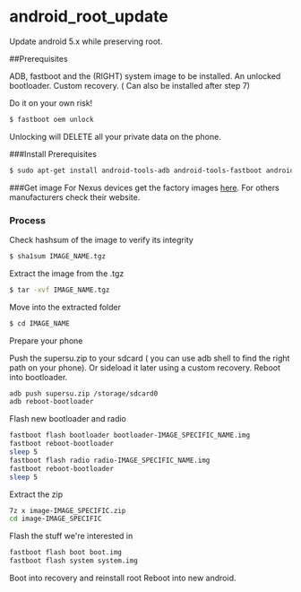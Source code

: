 # android_root_update
Update android 5.x while preserving root.

##Prerequisites

ADB, fastboot and the (RIGHT) system image to be installed.
An unlocked bootloader.
Custom recovery. ( Can also be installed after step 7)

Do it on your own risk!


``` bash
$ fastboot oem unlock
```
Unlocking will DELETE all your private data on the phone.

###Install Prerequisites
``` bash
$ sudo apt-get install android-tools-adb android-tools-fastboot android-tools-adbd android-tools-fsutils  
```

###Get image
For Nexus devices get the factory images [here](https://developers.google.com/android/nexus/images?hl=en). For others manufacturers check their website.


### Process

Check hashsum of the image to verify its integrity

``` bash
$ sha1sum IMAGE_NAME.tgz
```

Extract the image from the .tgz

``` bash
$ tar -xvf IMAGE_NAME.tgz
```

Move into the extracted folder 
``` bash
$ cd IMAGE_NAME
```
Prepare your phone

Push the supersu.zip to your sdcard ( you can use adb shell to find the right path on your phone). Or sideload it later using a custom recovery. Reboot into bootloader.

``` bash
adb push supersu.zip /storage/sdcard0 
adb reboot-bootloader
```
Flash new bootloader and radio

``` bash
fastboot flash bootloader bootloader-IMAGE_SPECIFIC_NAME.img
fastboot reboot-bootloader
sleep 5
fastboot flash radio radio-IMAGE_SPECIFIC_NAME.img
fastboot reboot-bootloader
sleep 5
```
Extract the zip

``` bash
7z x image-IMAGE_SPECIFIC.zip
cd image-IMAGE_SPECIFIC
```
Flash the stuff we're interested in


``` bash
fastboot flash boot boot.img
fastboot flash system system.img
```
Boot into recovery and reinstall root
Reboot into new android.
